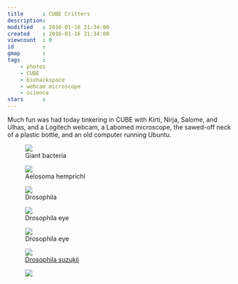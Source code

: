 ```yaml
---
title      : CUBE Critters
description: 
modified   : 2016-01-16 21:34:00
created    : 2016-01-16 21:34:00
viewcount  : 0
id         : 
gmap       : 
tags       :
    - photos
    - CUBE
    - biohackspace
    - webcam microscope
    - science
stars      : 
---
```


Much fun was had today tinkering in CUBE with Kirti, Nirja, Salome, and Ulhas, and a Logitech webcam, a Labomed microscope, the sawed-off neck of a plastic bottle, and an old computer running Ubuntu.

<figure>
    <img src="2007-01-01-060538.jpg">
    <figcaption>Giant bacteria</figcaption>
</figure>

<figure>
    <img src="2007-01-01-061349.jpg">
    <figcaption>Aelosoma hemprichi</figcaption>
</figure>

<figure>
    <img src="2007-01-01-063858.jpg">
    <figcaption>Drosophila</figcaption>
</figure>

<figure>
    <img src="2007-01-01-064843.jpg">
    <figcaption>Drosophila eye</figcaption>
</figure>

<figure>
    <img src="2007-01-01-065551.jpg">
    <figcaption>Drosophila eye</figcaption>
</figure>

<figure>
    <img src="2007-01-01-065733.jpg">
    <figcaption><a href="https://en.wikipedia.org/wiki/Drosophila_suzukii" target="_blank">Drosophila suzukii</a></figcaption>
</figure>

<figure>
    <img src="IMG_4402.JPG">
    <figcaption></figcaption>
</figure>

